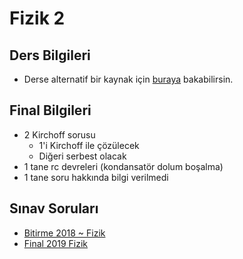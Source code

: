 # Fizik 2 

## Ders Bilgileri

- Derse alternatif bir kaynak için [buraya][Fizik 2 Genel] bakabilirsin.

## Final Bilgileri

- 2 Kirchoff sorusu
  - 1'i Kirchoff ile çözülecek
  - Diğeri serbest olacak
- 1 tane rc devreleri (kondansatör dolum boşalma)
- 1 tane soru hakkında bilgi verilmedi

[Fizik 2 Genel]: ../../res/fizik_2_genel.pdf
<!--Index-->


## Sınav Soruları

- [Bitirme 2018 ~ Fizik](./S%C4%B1nav%20Sorular%C4%B1/Bitirme%202018%20~%20Fizik.pdf)
- [Final 2019 Fizik](./S%C4%B1nav%20Sorular%C4%B1/Final%202019%20Fizik.pdf)



<!--Index-->
